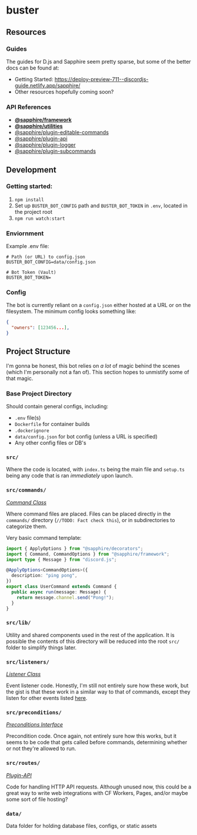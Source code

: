 # buster

## Resources

### Guides
The guides for D.js and Sapphire seem pretty sparse, but some of the better docs can be found at:
- Getting Started: https://deploy-preview-711--discordjs-guide.netlify.app/sapphire/
- Other resources hopefully coming soon?

### API References
- **[@sapphire/framework](https://sapphiredev.github.io/framework/)**
- **[@sapphire/utilities](https://sapphiredev.github.io/utilities/)**
- [@sapphire/plugin-editable-commands](https://sapphiredev.github.io/plugins/modules/_sapphire_plugin_editable_commands.html)
- [@sapphire/plugin-api](https://sapphiredev.github.io/plugins/modules/_sapphire_plugin_api.html)
- [@sapphire/plugin-logger](https://sapphiredev.github.io/plugins/modules/_sapphire_plugin_logger.html)
- [@sapphire/plugin-subcommands](https://sapphiredev.github.io/plugins/modules/_sapphire_plugin_subcommands.html)


## Development

### Getting started:
1. `npm install`
2. Set up `BUSTER_BOT_CONFIG` path and `BUSTER_BOT_TOKEN` in `.env`, located in the project root
3. `npm run watch:start`

### Enviornment
Example .env file:
```
# Path (or URL) to config.json
BUSTER_BOT_CONFIG=data/config.json

# Bot Token (Vault)
BUSTER_BOT_TOKEN=
```

### Config
The bot is currently reliant on a `config.json` either hosted at a URL or on the filesystem. The minimum config looks something like:
```json
{
  "owners": [123456...],
}
```

## Project Structure
I'm gonna be honest, this bot relies on _a lot_ of magic behind the scenes (which I'm personally not a fan of). This section hopes to unmistify some of that magic.

### Base Project Directory
Should contain general configs, including:
- `.env` file(s)
- `Dockerfile` for container builds
- `.dockerignore`
- `data/config.json` for bot config (unless a URL is specified)
- Any other config files or DB's

### `src/`
Where the code is located, with `index.ts` being the main file and `setup.ts` being any code that is ran _immediately_ upon launch.

### `src/commands/`
_[Command Class](https://sapphiredev.github.io/framework/classes/Command.html)_

Where command files are placed. Files can be placed directly in the `commands/` directory (`//TODO: Fact check this`), or in subdirectories to categorize them.

Very basic command template:
```ts
import { ApplyOptions } from "@sapphire/decorators";
import { Command, CommandOptions } from "@sapphire/framework";
import type { Message } from "discord.js";

@ApplyOptions<CommandOptions>({
  description: "ping pong",
})
export class UserCommand extends Command {
  public async run(message: Message) {
    return message.channel.send("Pong!");
  }
}
```

### `src/lib/`
Utility and shared components used in the rest of the application. It is possible the contents of this directory will be reduced into the root `src/` folder to simplify things later.

### `src/listeners/`
_[Listener Class](https://sapphiredev.github.io/framework/classes/Listener.html)_

Event listener code. Honestly, I'm still not entirely sure how these work, but the gist is that these work in a similar way to that of commands, except they listen for other events listed [here](https://sapphiredev.github.io/framework/modules.html#Events).

### `src/preconditions/`
_[Preconditions Interface](https://sapphiredev.github.io/framework/interfaces/Preconditions.html)_

Precondition code. Once again, not entirely sure how this works, but it seems to be code that gets called before commands, determining whether or not they're allowed to run.

### `src/routes/`
_[Plugin-API](https://sapphiredev.github.io/plugins/modules/_sapphire_plugin_api.html)_

Code for handling HTTP API requests. Although unused now, this could be a great way to write web integrations with CF Workers, Pages, and/or maybe some sort of file hosting?

### `data/`
Data folder for holding database files, configs, or static assets